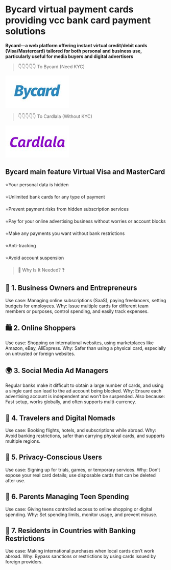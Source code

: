 # Bycard virtual payment cards providing vcc bank card payment solutions
**Bycard—a web platform offering instant virtual credit/debit cards (Visa/Mastercard) tailored for both personal and business use, particularly useful for media buyers and digital advertisers**

> 👇👇👇👇👇 To Bycard (Need KYC)
> 
<a href="https://app.bycard.com/#/signup?affId=jmBaOTkIdIvxM5t" target="_blank"><img src="photo/Bycard.jpg" alt="ByCard Official website " border="0"></a>

> 👇👇👇👇👇 To Cardlala (Without KYC)
> 
<a href="https://app.cardlala.com/#/signup?affId=fxVWJSu0knUgbDb" target="_blank"><img src="photo/Cardlala.jpg" alt="Cardlala Official website " border="0"></a>



## Bycard main feature Virtual Visa and MasterCard 

⭐Your personal data is hidden

⭐Unlimited bank cards for any type of payment

⭐Prevent payment risks from hidden subscription services

⭐Pay for your online advertising business without worries or account blocks

⭐Make any payments you want without bank restrictions

⭐Anti-tracking

⭐Avoid account suspension


>🌟 Why Is It Needed? ❓

## 💼 1. Business Owners and Entrepreneurs
Use case: Managing online subscriptions (SaaS), paying freelancers, setting budgets for employees.
Why: Issue multiple cards for different team members or purposes, control spending, and easily track expenses.

## 🛍 2. Online Shoppers
Use case: Shopping on international websites, using marketplaces like Amazon, eBay, AliExpress.
Why: Safer than using a physical card, especially on untrusted or foreign websites.

## 🌍 3. Social Media Ad Managers
Regular banks make it difficult to obtain a large number of cards, and using a single card can lead to the ad account being blocked.
Why: Ensure each advertising account is independent and won’t be suspended.
Also because: Fast setup, works globally, and often supports multi-currency.

## 🧳 4. Travelers and Digital Nomads
Use case: Booking flights, hotels, and subscriptions while abroad.
Why: Avoid banking restrictions, safer than carrying physical cards, and supports multiple regions.

## 🔐 5. Privacy-Conscious Users
Use case: Signing up for trials, games, or temporary services.
Why: Don’t expose your real card details; use disposable cards that can be deleted after use.

## 🧒 6. Parents Managing Teen Spending
Use case: Giving teens controlled access to online shopping or digital spending.
Why: Set spending limits, monitor usage, and prevent misuse.

## 🏦 7. Residents in Countries with Banking Restrictions
Use case: Making international purchases when local cards don’t work abroad.
Why: Bypass sanctions or restrictions by using cards issued by foreign providers.
